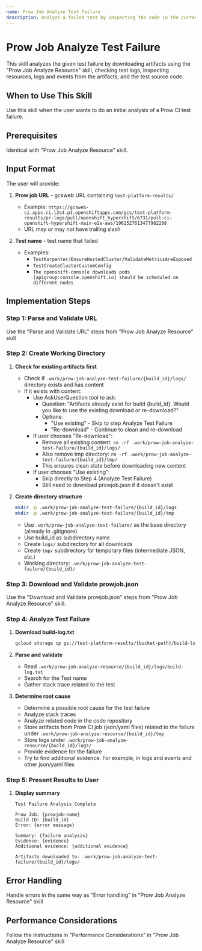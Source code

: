 ```yaml
---
name: Prow Job Analyze Test Failure
description: Analyze a failed test by inspecting the code in the current project and artifacts in Prow CI job. Provide a detailed analysis of the test failure in a pre-defined format.
---
```


# Prow Job Analyze Test Failure

This skill analyzes the given test failure by downloading artifacts using the "Prow Job Analyze Resource" skill, checking test logs, inspecting resources, logs and events from the artifacts, and the test source code.

## When to Use This Skill

Use this skill when the user wants to do an initial analysis of a Prow CI test failure.

## Prerequisites

Identical with "Prow Job Analyze Resource" skill.

## Input Format

The user will provide:
1. **Prow job URL** - gcsweb URL containing `test-platform-results/`
   - Example: `https://gcsweb-ci.apps.ci.l2s4.p1.openshiftapps.com/gcs/test-platform-results/pr-logs/pull/openshift_hypershift/6731/pull-ci-openshift-hypershift-main-e2e-aws/1962527613477982208`
   - URL may or may not have trailing slash

2. **Test name** - test name that failed
   - Examples:
     - `TestKarpenter/EnsureHostedCluster/ValidateMetricsAreExposed`
     - `TestCreateClusterCustomConfig`
     - `The openshift-console downloads pods [apigroup:console.openshift.io] should be scheduled on different nodes`

## Implementation Steps

### Step 1: Parse and Validate URL

Use the "Parse and Validate URL" steps from "Prow Job Analyze Resource" skill

### Step 2: Create Working Directory

1. **Check for existing artifacts first**
   - Check if `.work/prow-job-analyze-test-failure/{build_id}/logs/` directory exists and has content
   - If it exists with content:
     - Use AskUserQuestion tool to ask:
       - Question: "Artifacts already exist for build {build_id}. Would you like to use the existing download or re-download?"
       - Options:
         - "Use existing" - Skip to step Analyze Test Failure
         - "Re-download" - Continue to clean and re-download
     - If user chooses "Re-download":
       - Remove all existing content: `rm -rf .work/prow-job-analyze-test-failure/{build_id}/logs/`
       - Also remove tmp directory: `rm -rf .work/prow-job-analyze-test-failure/{build_id}/tmp/`
       - This ensures clean state before downloading new content
     - If user chooses "Use existing":
       - Skip directly to Step 4 (Analyze Test Failure)
       - Still need to download prowjob.json if it doesn't exist

2. **Create directory structure**
   ```bash
   mkdir -p .work/prow-job-analyze-test-failure/{build_id}/logs
   mkdir -p .work/prow-job-analyze-test-failure/{build_id}/tmp
   ```
   - Use `.work/prow-job-analyze-test-failure/` as the base directory (already in .gitignore)
   - Use build_id as subdirectory name
   - Create `logs/` subdirectory for all downloads
   - Create `tmp/` subdirectory for temporary files (intermediate JSON, etc.)
   - Working directory: `.work/prow-job-analyze-test-failure/{build_id}/`

### Step 3: Download and Validate prowjob.json

Use the "Download and Validate prowjob.json" steps from "Prow Job Analyze Resource" skill.

### Step 4: Analyze Test Failure

1. **Download build-log.txt**
   ```bash
   gcloud storage cp gs://test-platform-results/{bucket-path}/build-log.txt .work/prow-job-analyze-test-failure/{build_id}/logs/build-log.txt --no-user-output-enabled
   ```

2. **Parse and validate**
   - Read `.work/prow-job-analyze-resource/{build_id}/logs/build-log.txt`
   - Search for the Test name
   - Gather stack trace related to the test

3. **Determine root cause**
   - Determine a possible root cause for the test failure
   - Analyze stack traces
   - Analyze related code in the code repository
   - Store artifacts from Prow CI job (json/yaml files) related to the failure under `.work/prow-job-analyze-resource/{build_id}/tmp`
   - Store logs under `.work/prow-job-analyze-resource/{build_id}/logs/`
   - Provide evidence for the failure
   - Try to find additional evidence. For example, in logs and events and other json/yaml files

### Step 5: Present Results to User

1. **Display summary**
   ```text
   Test Failure Analysis Complete

   Prow Job: {prowjob-name}
   Build ID: {build_id}
   Error: {error message}

   Summary: {failure analysis}
   Evidence: {evidence}
   Additional evidence: {additional evidence}

   Artifacts downloaded to: .work/prow-job-analyze-test-failure/{build_id}/logs/
   ```
## Error Handling

Handle errors in the same way as "Error handling" in "Prow Job Analyze Resource" skill

## Performance Considerations

Follow the instructions in "Performance Considerations" in "Prow Job Analyze Resource" skill
